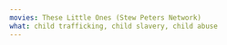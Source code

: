 ```yaml
---
movies: These Little Ones (Stew Peters Network)
what: child trafficking, child slavery, child abuse
---
```

